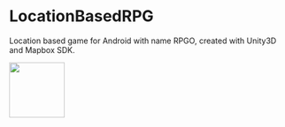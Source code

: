 # LocationBasedRPG
Location based game for Android with name RPGO, created with Unity3D and Mapbox SDK.

<img src="https://github.com/georgeHeishi/LocationBasedRPG/blob/master/Assets/Resources/Icon/icon1.png" width="100" />

